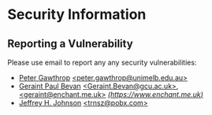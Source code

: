 # Security Information

## Reporting a Vulnerability

Please use email to report any any security vulnerabilities:

- [Peter Gawthrop](http://www.gawthrop.net/)
  [\<peter.gawthrop@unimelb.edu.au\>](mailto:peter.gawthrop@unimelb.edu.au)
- [Geraint Paul Bevan](https://www.gcu.ac.uk/cebe/staff/geraint%20bevan/)
  [\<Geraint.Bevan@gcu.ac.uk\>](mailto:Geraint.Bevan@gcu.ac.uk),
  [\<geraint@enchant.me.uk\>](mailto:geraint@enchant.me.uk)
  [_(https://www.enchant.me.uk)_](https://www.enchant.me.uk/)
- [Jeffrey H. Johnson](https://prone.ws/)
  [\<trnsz@pobx.com\>](mailto:trnsz+reduce-algebra-mtt-security@pobox.com)
